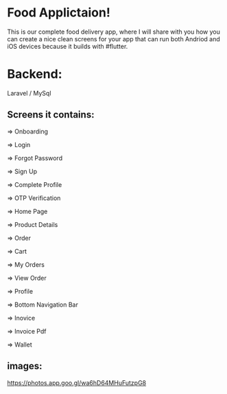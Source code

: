 # Food Applictaion!

This is our complete food delivery app, where I will share with you how you can create a nice clean screens for your app that can run both Andriod and iOS devices because it builds with #flutter.

# Backend:
Laravel / MySql

## Screens it contains:

=> Onboarding

=> Login

=> Forgot Password

=> Sign Up

=> Complete Profile

=> OTP Verification

=> Home Page

=> Product Details

=> Order

=> Cart

=> My Orders

=> View Order

=> Profile

=> Bottom Navigation Bar

=> Inovice

=> Invoice Pdf

=> Wallet




## images:
https://photos.app.goo.gl/wa6hD64MHuFutzpG8
